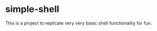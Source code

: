 simple-shell
============

This is a project to replicate very very basic shell functionality for fun.
